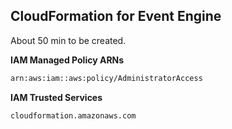 ## CloudFormation for Event Engine

About 50 min to be created.

**IAM Managed Policy ARNs**

``` bash
arn:aws:iam::aws:policy/AdministratorAccess
```

**IAM Trusted Services**

``` bash
cloudformation.amazonaws.com
```